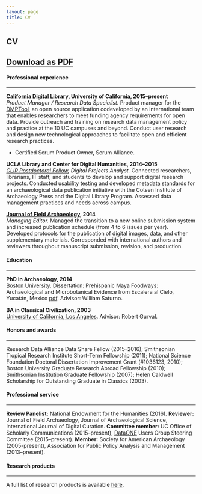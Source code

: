 ```yaml
---
layout: page
title: CV
---
```


## CV 
[Download as PDF](add)   
---

#### Professional experience
---
**[California Digital Library](http://www.cdlib.org/), University of California, 2015–present**   
*Product Manager / Research Data Specialist.* Product manager for the [DMPTool](https://dmptool.org), an open source application codeveloped by an international team that enables researchers to meet funding agency requirements for open data. Provide outreach and training on research data management policy and practice at the 10 UC campuses and beyond. Conduct user research and design new technological approaches to facilitate open and efficient research practices.   
- Certified Scrum Product Owner, Scrum Alliance.

**UCLA Library and Center for Digital Humanities, 2014–2015**   
*[CLIR Postdoctoral Fellow](https://www.clir.org/fellowships/postdoc), Digital Projects Analyst.* Connected researchers, librarians, IT staff, and students to develop and support digital research projects. Conducted usability testing and developed metadata standards for an archaeological data publication initiative with the Cotsen Institute of Archaeology Press and the Digital Library Program. Assessed data management practices and needs across campus.

**[Journal of Field Archaeology](http://www.tandfonline.com/toc/yjfa20/current), 2014**   
*Managing Editor.* Managed the transition to a new online submission system and increased publication schedule (from 4 to 6 issues per year). Developed protocols for the publication of digital images, data, and other supplementary materials. Corresponded with international authors and reviewers throughout manuscript submission, revision, and production.

#### Education
---
**PhD in Archaeology, 2014**   
[Boston University](http://www.bu.edu/). Dissertation: Prehispanic Maya Foodways: Archaeological and Microbotanical Evidence from Escalera al Cielo, Yucatán, Mexico [pdf](https://hdl.handle.net/2144/14269). Advisor: William Saturno.

**BA in Classical Civilization, 2003**   
[University of California, Los Angeles](http://www.ucla.edu/). Advisor: Robert Gurval.

#### Honors and awards
---
Research Data Alliance Data Share Fellow (2015–2016); Smithsonian Tropical Research Institute Short-Term Fellowship (2011); National Science Foundation Doctoral Dissertation Improvement Grant (#1036123, 2010); Boston University Graduate Research Abroad Fellowship (2010); Smithsonian Institution Graduate Fellowship (2007); Helen Caldwell Scholarship for Outstanding Graduate in Classics (2003).

#### Professional service
---
**Review Panelist:** National Endowment for the Humanities (2016). 
**Reviewer:** Journal of Field Archaeology, Journal of Archaeological Science, International Journal of Digital Curation.
**Committee member:** UC Office of Scholarly Communications (2015–present), [DataONE](https://www.dataone.org/) Users Group Steering Committee (2015–present).
**Member:** Society for American Archaeology (2005-present), Association for Public Policy Analysis
and Management (2013–present).

#### Research products
---
A full list of research products is available [here](products.md).




